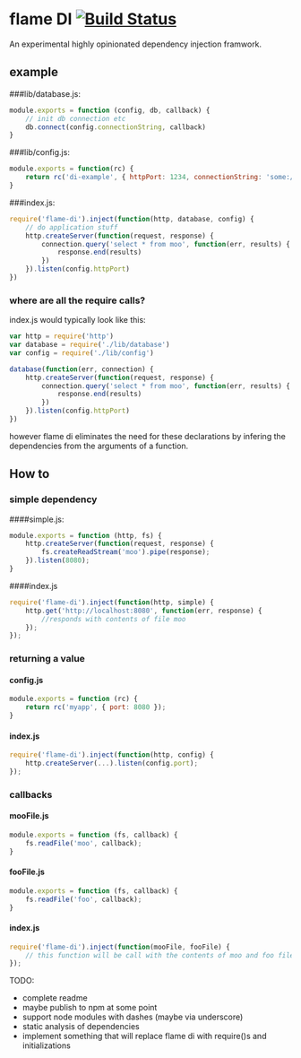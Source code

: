 # flame DI  [![Build Status](https://secure.travis-ci.org/kessler/flame-di.png?branch=master)](http://travis-ci.org/kessler/flame-di)

An experimental highly opinionated dependency injection framwork.

## example
###lib/database.js:
```javascript
module.exports = function (config, db, callback) {
	// init db connection etc
	db.connect(config.connectionString, callback)
}
```
###lib/config.js:
```javascript
module.exports = function(rc) {
	return rc('di-example', { httpPort: 1234, connectionString: 'some://thing' })
}
```
###index.js:
```javascript
require('flame-di').inject(function(http, database, config) {
	// do application stuff
	http.createServer(function(request, response) {
		connection.query('select * from moo', function(err, results) {
			response.end(results)
		})
	}).listen(config.httpPort)
})
```
### where are all the require calls?
index.js would typically look like this:
```javascript
var http = require('http')
var database = require('./lib/database')
var config = require('./lib/config')

database(function(err, connection) {
	http.createServer(function(request, response) {
		connection.query('select * from moo', function(err, results) {
			response.end(results)
		})
	}).listen(config.httpPort)
})
```
however flame di eliminates the need for these declarations by infering the dependencies from the arguments of a function.

## How to

### simple dependency
####simple.js:
```javascript
module.exports = function (http, fs) {
	http.createServer(function(request, response) {
		fs.createReadStream('moo').pipe(response);
	}).listen(8080);
}
```
####index.js
```javascript
require('flame-di').inject(function(http, simple) {
	http.get('http://localhost:8080', function(err, response) {
		//responds with contents of file moo
	});
});
```

### returning a value
#### config.js
```javascript
module.exports = function (rc) {
	return rc('myapp', { port: 8080 });
}
```
#### index.js
```javascript
require('flame-di').inject(function(http, config) {
	http.createServer(...).listen(config.port);
});
```

### callbacks
#### mooFile.js
```javascript
module.exports = function (fs, callback) {
	fs.readFile('moo', callback);
}
```
#### fooFile.js
```javascript
module.exports = function (fs, callback) {
	fs.readFile('foo', callback);
}
```
#### index.js
```javascript
require('flame-di').inject(function(mooFile, fooFile) {
	// this function will be call with the contents of moo and foo files
});
```

TODO:

- complete readme
- maybe publish to npm at some point
- support node modules with dashes (maybe via underscore)
- static analysis of dependencies
- implement something that will replace flame di with require()s and initializations


